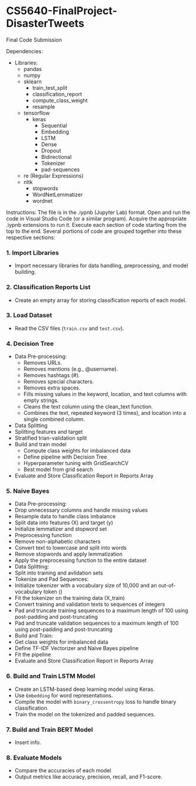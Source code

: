 # CS5640-FinalProject-DisasterTweets
Final Code Submission

Dependencies:
- Libraries:
  - pandas
  - numpy
  - sklearn
    - train_test_split
    - classification_report
    - compute_class_weight
    - resample
  - tensorflow
    - keras
      - Sequential
      - Embedding
      - LSTM
      - Dense
      - Dropout
      - Bidirectional
      - Tokenizer
      - pad-sequences
  - re (Regular Expressions)
  - nltk
    - stopwords
    - WordNetLemmatizer
    - wordnet

Instructions: 
The file is in the .iypnb (Jupyter Lab) format. Open and run the code in Visual Studio Code (or a similar program). Acquire the appropriate .iypnb extensions to run it. 
Execute each section of code starting from the top to the end. 
Several portions of code are grouped together into these respective sections: 

### 1. **Import Libraries**
- Import necessary libraries for data handling, preprocessing, and model building.

### 2. **Classification Reports List**
- Create an empty array for storing classification reports of each model. 

### 3. **Load Dataset**
- Read the CSV files (`train.csv` and `test.csv`).

### 4. **Decision Tree**
- Data Pre-processing:
   - Removes URLs.
   - Removes mentions (e.g., @username).
   - Removes hashtags (#).
   - Removes special characters.
   - Removes extra spaces.
   - Fills missing values in the keyword, location, and text columns with empty strings.
   - Cleans the text column using the clean_text function.
   - Combines the text, repeated keyword (3 times), and location into a single combined column.
- Data Splitting
 - Splitting features and target
 - Stratified trian-validation split
- Build and train model
  - Compute class weights for imbalanced data  
  - Define pipeline with Decision Tree  
  - Hyperparameter tuning with GridSearchCV  
  - Best model from grid search
- Evaluate and Store Classification Report in Reports Array

### 5. **Naive Bayes**
- Data Pre-processing:
 - Drop unnecessary columns and handle missing values
 - Resample data to handle class imbalance
 - Split data into features (X) and target (y)
 - Initialize lemmatizer and stopword set
 - Preprocessing function
 - Remove non-alphabetic characters
 - Convert text to lowercase and split into words
 - Remove stopwords and apply lemmatization
 - Apply the preprocessing function to the entire dataset
- Data Splitting:
 - Split into training and avlidation sets
- Tokenize and Pad Sequences:
 - Initialize tokenizer with a vocabulary size of 10,000 and an out-of-vocabulary token (<OOV>)
 - Fit the tokenizer on the training data (X_train)
 - Convert training and validation texts to sequences of integers
 - Pad and truncate training sequences to a maximum length of 100 using post-padding and post-truncating
 - Pad and truncate validation sequences to a maximum length of 100 using post-padding and post-truncating
- Build and Train:
 - Get class weights for imbalanced data
 - Define TF-IDF Vectorizer and Naive Bayes pipeline
 - Fit the pipeline
- Evaluate and Store Classification Report in Reports Array

### 6. **Build and Train LSTM Model**
- Create an LSTM-based deep learning model using Keras.
- Use `Embedding` for word representations.
- Compile the model with `binary_crossentropy` loss to handle binary classification.
- Train the model on the tokenized and padded sequences.

### 7. **Build and Train BERT Model**
- Insert info. 

### 8. **Evaluate Models**
- Compare the accuracies of each model
- Output metrics like accuracy, precision, recall, and F1-score.
